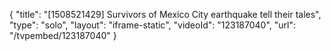 {
    "title": "[1508521429] Survivors of Mexico City earthquake tell their tales",
    "type": "solo",
    "layout": "iframe-static",
    "videoId": "123187040",
    "url": "\/tvpembed\/123187040"
}